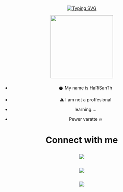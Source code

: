 # <!-- Typing SVG -->
<p align="center">
    <a href="https://git.io/J0hKr">
        <img
        src="https://readme-typing-svg.herokuapp.com?size=30&width=800&lines=Welcome+To+My+Profile."
            alt="Typing SVG"
        />
    </a>

</p>


<div align="center">
  <img border-radius: 15px src="https://drive.google.com/file/d/1Kcm7aQLNbIAbYA7zBYO_TqiUCtzQpktG/view?usp=drivesdk" width="200" height="200"/>
  <p align="center">

- 𒊹︎︎︎ My name is HaRiSanTh

- ⚠︎ I am not a proffesional

- learning....

- Pewer varatte 🔥

<h1 align="center"> Connect with me

<p align="center">

  <a href="https://instagram.com/harisanth56"><img src="https://img.shields.io/badge/Instagram-E4405F?style=for-the-badge&logo=instagram&logoColor=white"/> 

  <a href="https://wa.me/918281363016"><img src="https://img.shields.io/badge/WhatsApp-25D366?style=for-the-badge&logo=whatsapp&logoColor=white" />

  <a href="https://github.com/HARI-SANTH"><img src="https://img.shields.io/badge/-GitHub-black?style=flat-square&logo=github" /> 
